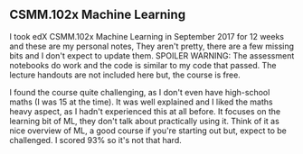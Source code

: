 ## CSMM.102x Machine Learning

I took edX CSMM.102x Machine Learning in September 2017 for 12 weeks and these are my personal notes, They aren't pretty, there are a few missing bits and I don't expect to update them.
SPOILER WARNING: The assessment notebooks do work and the code is similar to my code that passed.
The lecture handouts are not included here but, the course is free.

I found the course quite challenging, as I don't even have high-school maths (I was 15 at the time).
It was well explained and I liked the maths heavy aspect, as I hadn't experienced this at all before.
It focuses on the learning bit of ML, they don't talk about practically using it.
Think of it as nice overview of ML, a good course if you're starting out but, expect to be challenged.
I scored 93% so it's not that hard.
